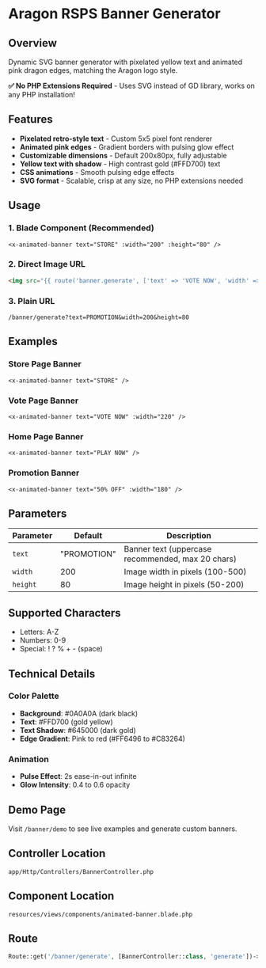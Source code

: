 # Aragon RSPS Banner Generator

## Overview
Dynamic SVG banner generator with pixelated yellow text and animated pink dragon edges, matching the Aragon logo style.

**✅ No PHP Extensions Required** - Uses SVG instead of GD library, works on any PHP installation!

## Features
- **Pixelated retro-style text** - Custom 5x5 pixel font renderer
- **Animated pink edges** - Gradient borders with pulsing glow effect
- **Customizable dimensions** - Default 200x80px, fully adjustable
- **Yellow text with shadow** - High contrast gold (#FFD700) text
- **CSS animations** - Smooth pulsing edge effects
- **SVG format** - Scalable, crisp at any size, no PHP extensions needed

## Usage

### 1. Blade Component (Recommended)
```blade
<x-animated-banner text="STORE" :width="200" :height="80" />
```

### 2. Direct Image URL
```html
<img src="{{ route('banner.generate', ['text' => 'VOTE NOW', 'width' => 200, 'height' => 80]) }}" alt="Banner">
```

### 3. Plain URL
```
/banner/generate?text=PROMOTION&width=200&height=80
```

## Examples

### Store Page Banner
```blade
<x-animated-banner text="STORE" />
```

### Vote Page Banner
```blade
<x-animated-banner text="VOTE NOW" :width="220" />
```

### Home Page Banner
```blade
<x-animated-banner text="PLAY NOW" />
```

### Promotion Banner
```blade
<x-animated-banner text="50% OFF" :width="180" />
```

## Parameters

| Parameter | Default | Description |
|-----------|---------|-------------|
| `text` | "PROMOTION" | Banner text (uppercase recommended, max 20 chars) |
| `width` | 200 | Image width in pixels (100-500) |
| `height` | 80 | Image height in pixels (50-200) |

## Supported Characters
- Letters: A-Z
- Numbers: 0-9
- Special: ! ? % + - (space)

## Technical Details

### Color Palette
- **Background**: #0A0A0A (dark black)
- **Text**: #FFD700 (gold yellow)
- **Text Shadow**: #645000 (dark gold)
- **Edge Gradient**: Pink to red (#FF6496 to #C83264)

### Animation
- **Pulse Effect**: 2s ease-in-out infinite
- **Glow Intensity**: 0.4 to 0.6 opacity

## Demo Page
Visit `/banner/demo` to see live examples and generate custom banners.

## Controller Location
`app/Http/Controllers/BannerController.php`

## Component Location
`resources/views/components/animated-banner.blade.php`

## Route
```php
Route::get('/banner/generate', [BannerController::class, 'generate'])->name('banner.generate');
```
